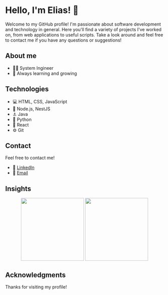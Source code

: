 # Hello, I'm Elias! 👋

Welcome to my GitHub profile! I'm passionate about software development and technology in general. Here you'll find a variety of projects I've worked on, from web applications to useful scripts. Take a look around and feel free to contact me if you have any questions or suggestions!

## About me

- 👨‍💻 System Ingineer
- 🌱 Always learning and growing


## Technologies

- 💻 HTML, CSS, JavaScript
- 🚀 Node.js, NestJS
- ⚓ Java
- 🐍 Python
- 📱 React
- ⚙️ Git



## Contact

Feel free to contact me!

- 💼 [LinkedIn](https://www.linkedin.com/in/elias-estupi%C3%B1an/)
- 📧 [Email](mailto:eliaset096@gmail.com)


## Insights

<div align="center" style="display: inline_block">
  <img height="200em" src="https://github-readme-stats.vercel.app/api?username=eliaset096&show_icons=true&theme=radical">
  <img height="200em" src="https://github-readme-stats.vercel.app/api/top-langs/?username=eliaset096&layout=donut&theme=radical">
</div>


## Acknowledgments

Thanks for visiting my profile!
